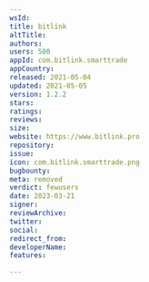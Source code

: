 ```yaml
---
wsId: 
title: bitlink
altTitle: 
authors: 
users: 500
appId: com.bitlink.smarttrade
appCountry: 
released: 2021-05-04
updated: 2021-05-05
version: 1.2.2
stars: 
ratings: 
reviews: 
size: 
website: https://www.bitlink.pro
repository: 
issue: 
icon: com.bitlink.smarttrade.png
bugbounty: 
meta: removed
verdict: fewusers
date: 2023-03-21
signer: 
reviewArchive: 
twitter: 
social: 
redirect_from: 
developerName: 
features: 

---
```


